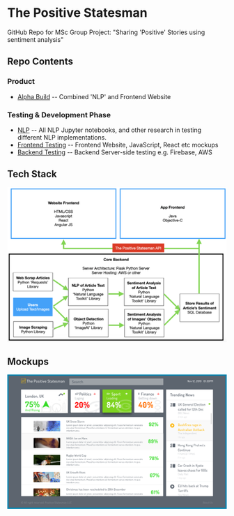# The Positive Statesman
GitHub Repo for MSc Group Project: "Sharing 'Positive' Stories using sentiment analysis"

## Repo Contents
### Product
- [Alpha Build](alpha-build) -- Combined 'NLP' and Frontend Website

### Testing & Development Phase
- [NLP](nlp-testing) -- All NLP Jupyter notebooks, and other research in testing different NLP implementations.
- [Frontend Testing](frontend-testing) -- Frontend Website, JavaScript, React etc mockups
- [Backend Testing](backend-testing) -- Backend Server-side testing e.g. Firebase, AWS

## Tech Stack
![alt text](https://github.com/louisheery/positive-statesman/blob/master/file-dump/graphics/potential-tech-stack.png)

## Mockups
![alt text](https://github.com/louisheery/positive-statesman/blob/master/file-dump/graphics/potential-news-feed-mockup.png)
